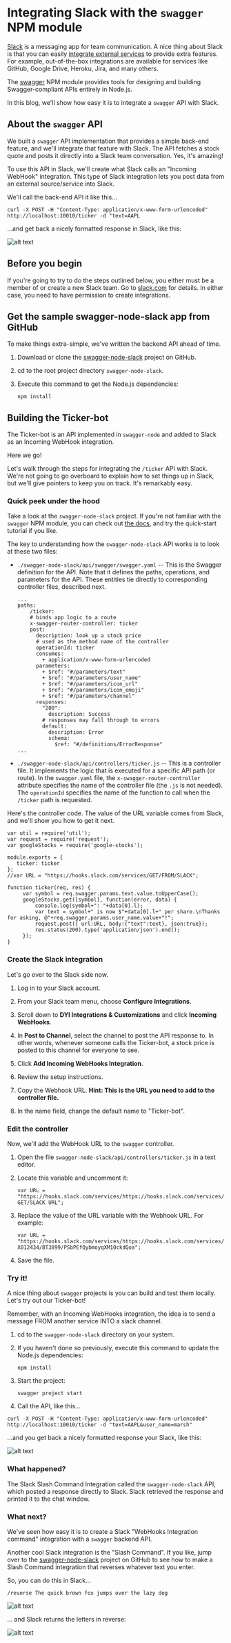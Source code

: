 # Integrating Slack with the `swagger` NPM module

[Slack](https://slack.com/) is a messaging app for team communication. A nice thing about Slack is that you can easily [integrate external services](https://slack.com/integrations) to provide extra features. For example, out-of-the-box integrations are available for services like GitHub, Google Drive, Heroku, Jira, and many others.

The [swagger](https://www.npmjs.com/package/swagger) NPM module provides tools for designing and building Swagger-compliant APIs entirely in Node.js. 

In this blog, we'll show how easy it is to integrate a `swagger` API with Slack. 

## About the `swagger` API

We built a `swagger` API implementation that provides a simple back-end feature, and we'll integrate that feature with Slack. The API fetches a stock quote and posts it directly into a Slack team conversation. Yes, it's amazing!

To use this API in Slack, we'll create what Slack calls an "Incoming WebHook" integration. This type of Slack integration lets you post data from an external source/service into Slack. 

We'll call the back-end API it like this...

`curl -X POST -H "Content-Type: application/x-www-form-urlencoded" http://localhost:10010/ticker -d "text=AAPL`

...and get back a nicely formatted response in Slack, like this:

![alt text](./images/stockbot.png)

## Before you begin

If you're going to try to do the steps outlined below, you either must be a member of or create a new Slack team. Go to [slack.com](slack.com) for details. In either case, you need to have permission to create integrations.

## Get the sample swagger-node-slack app from GitHub

To make things extra-simple, we've written the backend API ahead of time.

1. Download or clone the [swagger-node-slack](https://github.com/apigee-127/swagger-node-slack) project on GitHub. 
2. cd to the root project directory `swagger-node-slack`. 
3. Execute this command to get the Node.js dependencies:

    `npm install`

## Building the Ticker-bot

The Ticker-bot is an API implemented in `swagger-node` and added to Slack as an Incoming WebHook integration. 

Here we go!

Let's walk through the steps for integrating the `/ticker` API with Slack. We're not going to go overboard to explain how to set things up in Slack, but we'll give pointers to keep you on track. It's remarkably easy. 

### Quick peek under the hood

Take a look at the `swagger-node-slack` project. If you're not familiar with the `swagger` NPM module, you can check out [the docs](https://github.com/swagger-api/swagger-node/blob/master/docs/introduction.md), and try the quick-start tutorial if you like. 

The key to understanding how the `swagger-node-slack` API works is to look at these two files:

* `./swagger-node-slack/api/swagger/swagger.yaml` -- This is the Swagger definition for the API. Note that it defines the paths, operations, and parameters for the API. These entities tie directly to corresponding controller files, described next.

    ```
    ...
    paths: 
        /ticker:
        # binds app logic to a route
        x-swagger-router-controller: ticker
        post:
          description: look up a stock price
          # used as the method name of the controller
          operationId: ticker
          consumes:
            + application/x-www-form-urlencoded
          parameters:
            + $ref: "#/parameters/text"
            + $ref: "#/parameters/user_name"
            + $ref: "#/parameters/icon_url"
            + $ref: "#/parameters/icon_emoji"
            + $ref: "#/parameters/channel"
          responses:
            "200":
              description: Success
            # responses may fall through to errors
            default:
              description: Error
              schema:
                $ref: "#/definitions/ErrorResponse"
    ...
    ```

* `./swagger-node-slack/api/controllers/ticker.js` -- This is a controller file. It implements the logic that is executed for a specific API path (or route). In the `swagger.yaml` file, the `x-swagger-router-controller` attribute specifies the name of the controller file (the `.js` is not needed). The `operationId` specifies the name of the function to call when the `/ticker` path is requested.

Here's the controller code. The value of the URL variable comes from Slack, and we'll show you how to get it next.  

   ```
   var util = require('util');
   var request = require('request');
   var googleStocks = require('google-stocks');

   module.exports = {
      ticker: ticker
};
   //var URL = "https://hooks.slack.com/services/GET/FROM/SLACK";

   function ticker(req, res) {
        var symbol = req.swagger.params.text.value.toUpperCase();
        googleStocks.get([symbol], function(error, data) {
            console.log(symbol+": "+data[0].l);
            var text = symbol+" is now $"+data[0].l+" per share.\nThanks for asking, @"+req.swagger.params.user_name.value+"!";
            request.post({ url:URL, body:{"text":text}, json:true});
            res.status(200).type('application/json').end();
        });
   }
   ```


### Create the Slack integration

Let's go over to the Slack side now.

1. Log in to your Slack account. 

1. From your Slack team menu, choose **Configure Integrations**.

2. Scroll down to **DYI Integrations & Customizations** and click **Incoming WebHooks**. 

3. In **Post to Channel**, select the channel to post the API response to. In other words, whenever someone calls the Ticker-bot, a stock price is posted to this channel for everyone to see. 

4. Click **Add Incoming WebHooks Integration**.

4. Review the setup instructions. 

5. Copy the Webhook URL. **Hint: This is the URL you need to add to the controller file.**

6. In the name field, change the default name to "Ticker-bot".

### Edit the controller

Now, we'll add the WebHook URL to the `swagger` controller.

1. Open the file `swagger-node-slack/api/controllers/ticker.js` in a text editor.

2. Locate this variable and uncomment it:

    `var URL = "https://hooks.slack.com/services/https://hooks.slack.com/services/GET/SLACK URL";`

3. Replace the value of the URL variable with the Webhook URL. For example:

    `var URL = "https://hooks.slack.com/services/https://hooks.slack.com/services/X012434/BT3899/PSbPEfQybmoyqXM10ckdQoa";`

9. Save the file.


### Try it!

A nice thing about `swagger` projects is you can build and test them locally. Let's try out our Ticker-bot!

Remember, with an Incoming WebHooks integration, the idea is to send a message FROM another service INTO a slack channel. 

1. cd to the `swagger-node-slack` directory on your system.
2. If you haven't done so previously, execute this command to update the Node.js dependencies: 

    `npm install`

3. Start the project:

    `swagger project start`

4. Call the API, like this...

`curl -X POST -H "Content-Type: application/x-www-form-urlencoded" http://localhost:10010/ticker -d "text=AAPL&user_name=marsh"`

...and you get back a nicely formatted response your Slack, like this:

![alt text](./images/stockbot.png)

### What happened?

The Slack Slash Command Integration called the `swagger-node-slack` API, which posted a response directly to Slack. Slack retrieved the response and printed it to the chat window. 

### What next?

We've seen how easy it is to create a Slack "WebHooks Integration command" integration with a `swagger` backend API. 

Another cool Slack integration is the "Slash Command". If you like, jump over to the [swagger-node-slack](https://github.com/apigee-127/swagger-node-slack) project on GitHub to see how to make a Slash Command integration that reverses whatever text you enter.

So, you can do this in Slack...

`/reverse The quick brown fox jumps over the lazy dog`

![alt text](./images/quickfox-1.png)

... and Slack returns the letters in reverse:

![alt text](./images/quickfox-2.png)


